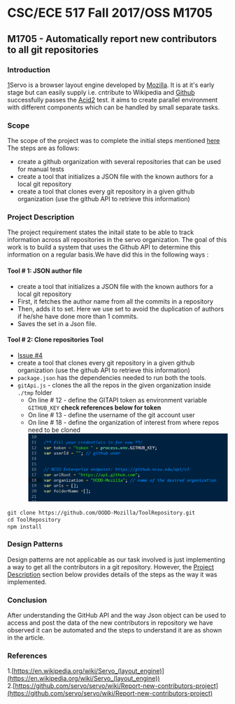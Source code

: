 
# CSC/ECE 517 Fall 2017/OSS M1705
## M1705 - Automatically report new contributors to all git repositories

### Introduction
 [1](https://en.wikipedia.org/wiki/Servo_(layout_engine))Servo is a browser layout engine developed by [Mozilla](https://en.wikipedia.org/wiki/Mozilla). It is at it's early stage but can easily supply i.e. cntribute to Wikipedia and [Github](https://en.wikipedia.org/wiki/GitHub) successfully passes the [Acid2](https://en.wikipedia.org/wiki/Acid2) test. it aims to create parallel environment with different components which can be handled by small separate tasks.

### Scope
The scope of the project was to complete the initial steps mentioned [here](https://github.com/servo/servo/wiki/Report-new-contributors-project)  
The steps are as follows: 
 - create a github organization with several repositories that can be used for manual tests
 - create a tool that initializes a JSON file with the known authors for a local git repository
 - create a tool that clones every git repository in a given github organization (use the github API to retrieve this information)

### Project Description
The project requirement states the initail state to be able to track information across all repositories in the servo organization. The goal of this work is to build a system that uses the Github API to determine this information on a regular basis.We have did this in the following ways :  
#### Tool # 1: JSON author file
* create a tool that initializes a JSON file with the known authors for a local git repository
* First, it fetches the author name from all the commits in a repository
* Then, adds it to set. Here we use set to avoid the duplication of authors if he/she have done more than 1 commits.
* Saves the set in a Json file.

#### Tool # 2: Clone repositories Tool 
* [Issue #4](../../issues/4)
* create a tool that clones every git repository in a given github organization (use the github API to retrieve this information)
* `package.json` has the dependencies needed to run both the tools.
* `gitApi.js` - clones the all the repos in the given organization inside `./tmp` folder
  * On line # 12 - define the GITAPI token as environment variable `GITHUB_KEY` **check references below for token**
  * On line # 13 - define the username of the git account user
  * On line # 18 - define the organization of interest from where repos need to be cloned
![Lines to be edited in gitApi.js](/images/capture.png)

~~~~
git clone https://github.com/OODD-Mozilla/ToolRepository.git
cd ToolRepository
npm install  
~~~~  
### Design Patterns
Design patterns are not applicable as our task involved is just implementing a way to get all the contributors in a git repository. However, the [Project Description](https://github.com/OODD-Mozilla/ToolRepository/blob/master/Wiki.md#project-description) section below provides details of the steps as the way it was implemented.
### Conclusion
After understanding the GitHub API and the way Json object can be used to access and post the data of the new contributors in repository we have observed it can be automated and the steps to understand it are as shown in the article.
### References
 1.[https://en.wikipedia.org/wiki/Servo_(layout_engine)](https://en.wikipedia.org/wiki/Servo_(layout_engine))  
 2.[https://github.com/servo/servo/wiki/Report-new-contributors-project](https://github.com/servo/servo/wiki/Report-new-contributors-project)
